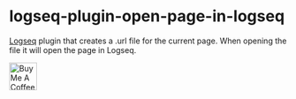 # logseq-plugin-open-page-in-logseq

[Logseq](https://logseq.com/) plugin that creates a .url file for the current page. When opening the file it will open the page in Logseq.

<a href="https://www.buymeacoffee.com/freder" target="_blank"><img src="https://cdn.buymeacoffee.com/buttons/v2/default-yellow.png" alt="Buy Me A Coffee" style="height: 50px !important"></a>
